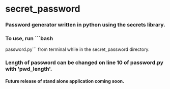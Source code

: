 # secret_password
### Password generator written in python using the secrets library.
### To use, run ```bash
password.py``` from terminal while in the secret_password directory.
### Length of password can be changed on line 10 of password.py with 'pwd_length'.

#### Future release of stand alone application coming soon.
